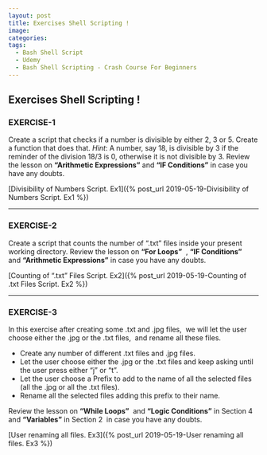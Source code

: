 ```yaml
---
layout: post
title: Exercises Shell Scripting !
image: 
categories:
tags:
  - Bash Shell Script
  - Udemy
  - Bash Shell Scripting - Crash Course For Beginners
---
```


## Exercises Shell Scripting !

### EXERCISE-1

Create a script that checks if a number is divisible by either 2, 3 or 5.
Create a function that does that.
_Hint_: A number, say 18, is divisible by 3 if the reminder of the division 18/3 is 0, otherwise it is not divisible by 3. Review the lesson on **“Arithmetic Expressions”** and **“IF Conditions”** in case you have any doubts.

[Divisibility of Numbers Script. Ex1]({% post_url 2019-05-19-Divisibility of Numbers Script. Ex1 %})

- - - -
### EXERCISE-2

Create a script that counts the number of “.txt” files inside your present working directory.
Review the lesson on **“For Loops”**  , **“IF Conditions”**  and **“Arithmetic Expressions”** in case you have any doubts.

[Counting of “.txt” Files Script. Ex2]({% post_url 2019-05-19-Counting of .txt Files Script. Ex2 %})

- - - -
### EXERCISE-3

In this exercise after creating some .txt and .jpg files, 
we will let the user choose either the .jpg or the .txt files, 
and rename all these files.

- Create any number of different .txt files and .jpg files.
- Let the user choose either the .jpg or the .txt files and
keep asking until the user press either “j” or “t”.
- Let the user choose a Prefix to add to the name of all the selected files
(all the .jpg or all the .txt files).
- Rename all the selected files adding this prefix to their name. 

Review the lesson on **“While Loops”**  and **“Logic Conditions”** in Section 4 and **“Variables”** in Section 2  in case you have any doubts.

[User renaming all files. Ex3]({% post_url 2019-05-19-User renaming all files. Ex3 %})

